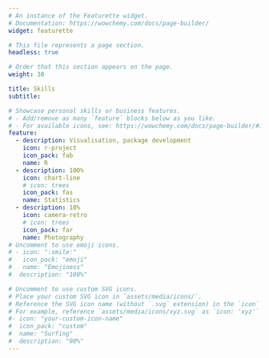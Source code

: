 ```yaml
---
# An instance of the Featurette widget.
# Documentation: https://wowchemy.com/docs/page-builder/
widget: featurette

# This file represents a page section.
headless: true

# Order that this section appears on the page.
weight: 30

title: Skills
subtitle:

# Showcase personal skills or business features.
# - Add/remove as many `feature` blocks below as you like.
# - For available icons, see: https://wowchemy.com/docs/page-builder/#icons
feature:
  - description: Visualisation, package development
    icon: r-project
    icon_pack: fab
    name: R
  - description: 100%
    icon: chart-line
    # icon: trees
    icon_pack: fas
    name: Statistics
  - description: 10%
    icon: camera-retro
    # icon: trees
    icon_pack: far
    name: Photography
# Uncomment to use emoji icons.
# - icon: ":smile:"
#   icon_pack: "emoji"
#   name: "Emojiness"
#  description: "100%"

# Uncomment to use custom SVG icons.
# Place your custom SVG icon in `assets/media/icons/`.
# Reference the SVG icon name (without `.svg` extension) in the `icon` field.
# For example, reference `assets/media/icons/xyz.svg` as `icon: 'xyz'`
#- icon: "your-custom-icon-name"
#  icon_pack: "custom"
#  name: "Surfing"
#  description: "90%"
---
```

